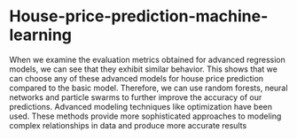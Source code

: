 # House-price-prediction-machine-learning
When we examine the evaluation metrics obtained for
advanced regression models, we can see that they exhibit
similar behavior. This shows that we can choose any of
these advanced models for house price prediction compared
to the basic model. Therefore, we can use random forests,
neural networks and particle swarms to further improve the
accuracy of our predictions. Advanced modeling techniques
like optimization have been used. These methods provide more
sophisticated approaches to modeling complex relationships in
data and produce more accurate results
